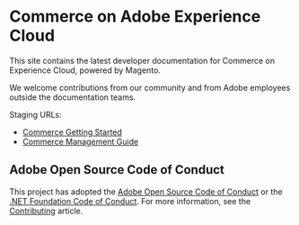 # Commerce on Adobe Experience Cloud

This site contains the latest developer documentation for Commerce on Experience Cloud, powered by Magento.

We welcome contributions from our community and from Adobe employees outside the documentation teams.

Staging URLs:

- [Commerce Getting Started](https://experienceleague.corp.adobe.com/docs/commerce-cloud-service/start/overview.html)
- [Commerce Management Guide](https://experienceleague.corp.adobe.com/docs/commerce-cloud-service/user/overview.html)


## Adobe Open Source Code of Conduct

This project has adopted the [Adobe Open Source Code of Conduct](code-of-conduct.md) or the [.NET Foundation Code of Conduct](https://dotnetfoundation.org/code-of-conduct). For more information, see the [Contributing](contributing.md) article.
